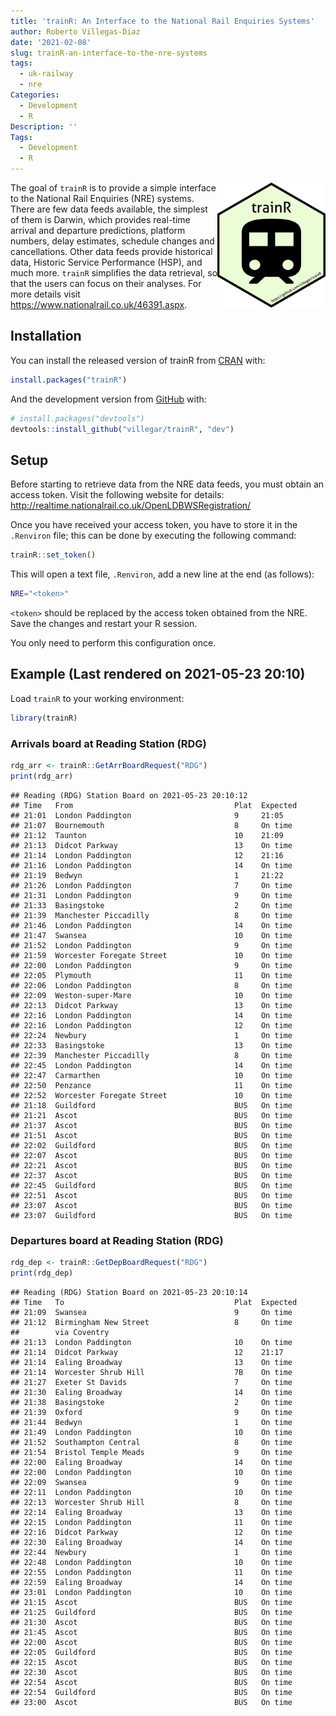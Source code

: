 ```yaml
---
title: 'trainR: An Interface to the National Rail Enquiries Systems'
author: Roberto Villegas-Diaz
date: '2021-02-08'
slug: trainR-an-interface-to-the-nre-systems
tags:
  - uk-railway
  - nre
Categories:
  - Development
  - R
Description: ''
Tags:
  - Development
  - R
---
```


<img src="https://raw.githubusercontent.com/villegar/trainR/main/inst/images/logo.png" alt="logo" align="right" height=200px/>

The goal of `trainR` is to provide a simple interface to the 
National Rail Enquiries (NRE) systems. There are few data feeds 
available, the simplest of them is Darwin, which provides real-time 
arrival and departure predictions, platform numbers, delay estimates, 
schedule changes and cancellations. Other data feeds provide historical 
data, Historic Service Performance (HSP), and much more. `trainR` 
simplifies the data retrieval, so that the users can focus on their 
analyses. For more details visit 
https://www.nationalrail.co.uk/46391.aspx.

## Installation

You can install the released version of trainR from [CRAN](https://CRAN.R-project.org) with:

``` r
install.packages("trainR")
```

And the development version from [GitHub](https://github.com/) with:

``` r
# install.packages("devtools")
devtools::install_github("villegar/trainR", "dev")
```

## Setup
Before starting to retrieve data from the NRE data feeds, you must obtain an access token. 
Visit the following website for details: http://realtime.nationalrail.co.uk/OpenLDBWSRegistration/

Once you have received your access token, you have to store it in the `.Renviron` file; this can be 
done by executing the following command:


```r
trainR::set_token()
```

This will open a text file, `.Renviron`, add a new line at the end (as follows):

```bash
NRE="<token>"
```

`<token>` should be replaced by the access token obtained from the NRE. Save the changes and restart 
your R session.

You only need to perform this configuration once.

## Example (Last rendered on 2021-05-23 20:10)

Load `trainR` to your working environment:

```r
library(trainR)
```

### Arrivals board at Reading Station (RDG)


```r
rdg_arr <- trainR::GetArrBoardRequest("RDG")
print(rdg_arr)
```

```
## Reading (RDG) Station Board on 2021-05-23 20:10:12
## Time   From                                    Plat  Expected
## 21:01  London Paddington                       9     21:05
## 21:07  Bournemouth                             8     On time
## 21:12  Taunton                                 10    21:09
## 21:13  Didcot Parkway                          13    On time
## 21:14  London Paddington                       12    21:16
## 21:16  London Paddington                       14    On time
## 21:19  Bedwyn                                  1     21:22
## 21:26  London Paddington                       7     On time
## 21:31  London Paddington                       9     On time
## 21:33  Basingstoke                             2     On time
## 21:39  Manchester Piccadilly                   8     On time
## 21:46  London Paddington                       14    On time
## 21:47  Swansea                                 10    On time
## 21:52  London Paddington                       9     On time
## 21:59  Worcester Foregate Street               10    On time
## 22:00  London Paddington                       9     On time
## 22:05  Plymouth                                11    On time
## 22:06  London Paddington                       8     On time
## 22:09  Weston-super-Mare                       10    On time
## 22:13  Didcot Parkway                          13    On time
## 22:16  London Paddington                       14    On time
## 22:16  London Paddington                       12    On time
## 22:24  Newbury                                 1     On time
## 22:33  Basingstoke                             13    On time
## 22:39  Manchester Piccadilly                   8     On time
## 22:45  London Paddington                       14    On time
## 22:47  Carmarthen                              10    On time
## 22:50  Penzance                                11    On time
## 22:52  Worcester Foregate Street               10    On time
## 21:18  Guildford                               BUS   On time
## 21:21  Ascot                                   BUS   On time
## 21:37  Ascot                                   BUS   On time
## 21:51  Ascot                                   BUS   On time
## 22:02  Guildford                               BUS   On time
## 22:07  Ascot                                   BUS   On time
## 22:21  Ascot                                   BUS   On time
## 22:37  Ascot                                   BUS   On time
## 22:45  Guildford                               BUS   On time
## 22:51  Ascot                                   BUS   On time
## 23:07  Ascot                                   BUS   On time
## 23:07  Guildford                               BUS   On time
```

### Departures board at Reading Station (RDG)


```r
rdg_dep <- trainR::GetDepBoardRequest("RDG")
print(rdg_dep)
```

```
## Reading (RDG) Station Board on 2021-05-23 20:10:14
## Time   To                                      Plat  Expected
## 21:09  Swansea                                 9     On time
## 21:12  Birmingham New Street                   8     On time
##        via Coventry                            
## 21:13  London Paddington                       10    On time
## 21:14  Didcot Parkway                          12    21:17
## 21:14  Ealing Broadway                         13    On time
## 21:14  Worcester Shrub Hill                    7B    On time
## 21:27  Exeter St Davids                        7     On time
## 21:30  Ealing Broadway                         14    On time
## 21:38  Basingstoke                             2     On time
## 21:39  Oxford                                  9     On time
## 21:44  Bedwyn                                  1     On time
## 21:49  London Paddington                       10    On time
## 21:52  Southampton Central                     8     On time
## 21:54  Bristol Temple Meads                    9     On time
## 22:00  Ealing Broadway                         14    On time
## 22:00  London Paddington                       10    On time
## 22:09  Swansea                                 9     On time
## 22:11  London Paddington                       10    On time
## 22:13  Worcester Shrub Hill                    8     On time
## 22:14  Ealing Broadway                         13    On time
## 22:15  London Paddington                       11    On time
## 22:16  Didcot Parkway                          12    On time
## 22:30  Ealing Broadway                         14    On time
## 22:44  Newbury                                 1     On time
## 22:48  London Paddington                       10    On time
## 22:55  London Paddington                       11    On time
## 22:59  Ealing Broadway                         14    On time
## 23:01  London Paddington                       10    On time
## 21:15  Ascot                                   BUS   On time
## 21:25  Guildford                               BUS   On time
## 21:30  Ascot                                   BUS   On time
## 21:45  Ascot                                   BUS   On time
## 22:00  Ascot                                   BUS   On time
## 22:05  Guildford                               BUS   On time
## 22:15  Ascot                                   BUS   On time
## 22:30  Ascot                                   BUS   On time
## 22:54  Ascot                                   BUS   On time
## 22:54  Guildford                               BUS   On time
## 23:00  Ascot                                   BUS   On time
```
